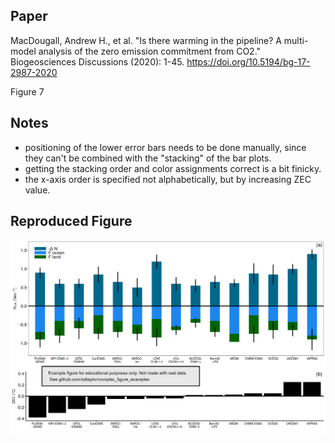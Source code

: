 ## Paper
MacDougall, Andrew H., et al. "Is there warming in the pipeline? A multi-model analysis of the zero emission commitment from CO2." Biogeosciences Discussions (2020): 1-45. https://doi.org/10.5194/bg-17-2987-2020

Figure 7

## Notes  
- positioning of the lower error bars needs to be done manually, since they can't be combined with the "stacking" of the bar plots.  
- getting the stacking order and color assignments correct is a bit finicky.  
- the x-axis order is specified not alphabetically, but by increasing ZEC value.  

## Reproduced Figure
![](https://raw.githubusercontent.com/sdtaylor/complex_figure_examples/master/macdougall2020/macdougall2020_final.png)
